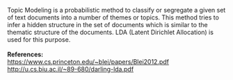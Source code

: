 Topic Modeling is a probabilistic method to classify or segregate a given set of text documents into a number of themes or topics. 
This method tries to infer a hidden structure in the set of documents which is similar to the thematic structure of the documents. 
LDA (Latent Dirichlet Allocation) is used for this purpose.
<br/><br/>
<b>References:</b><br/>
https://www.cs.princeton.edu/~blei/papers/Blei2012.pdf<br/>
http://u.cs.biu.ac.il/~89-680/darling-lda.pdf
